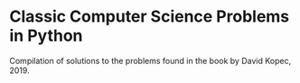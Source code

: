 # Classic Computer Science Problems in Python

Compilation of solutions to the problems found in the book by David Kopec, 2019.
